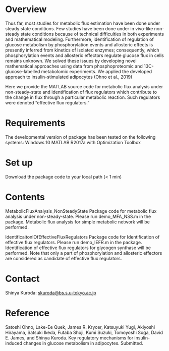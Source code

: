# Overview
Thus far, most studies for metabolic flux estimation have been done under steady state conditions. Few studies have been done under in vivo-like non-steady state conditions because of technical difficulties in both experiments and mathematical modeling. Furthermore, identification of regulation of glucose metabolism by phosphorylation events and allosteric effects is presently inferred from kinetics of isolated enzymes; consequently, which phosphorylation events and allosteric effectors regulate glucose flux in cells remains unknown. We solved these issues by developing novel mathematical approaches using data from phosphoproteomic and 13C-glucose-labelled metabolomic experiments. We applied the developed approach to insulin-stimulated adipocytes (Ohno et al., 2019)

Here we provide the MATLAB source code for metabolic flux analysis under non-steady-state and identification of flux regulators which contribute to the change in flux through a particular metabolic reaction. Such regulators were denoted “effective flux regulators.”

# Requirements
The developmental version of package has been tested on the following systems:
Windows 10
MATLAB R2017a with Optimization Toolbox

# Set up
Download the package code to your local path (< 1 min)

# Contents
MetabolicFluxAnalysis_NonSteadyState
Package code for metabolic flux analysis under non-steady-state.
Please run demo_MFA_NSS.m in the package. Metabolic flux analysis for simple metabolic network will be performed.

IdentificaitonIOfEffectiveFluxRegulators
Package code for Identification of effective flux regulators.
Please run demo_IEFR.m in the package. Identification of effective flux regulators for glycogen synthase will be performed. Note that only a part of phosphorylation and allosteric effectors are considered as candidate of effective flux regulators.

# Contact
Shinya Kuroda: skuroda@bs.s.u-tokyo.ac.jp

# Reference
Satoshi Ohno, Lake-Ee Quek, James R. Krycer, Katsuyuki Yugi, Akiyoshi Hirayama, Satsuki Ikeda, Futaba Shoji, Kumi Suzuki, Tomoyoshi Soga, David E. James, and Shinya Kuroda. Key regulatory mechanisms for insulin-induced changes in glucose metabolism in adipocytes. Submitted.

